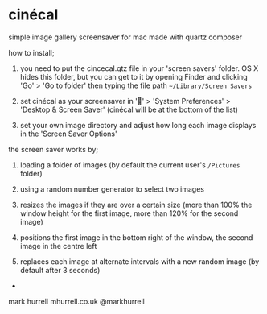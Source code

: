 cinécal
=======

simple image gallery screensaver for mac
made with quartz composer


how to install;

1. you need to put the cincecal.qtz file in your 'screen savers' folder. OS X hides this folder, but you can get to it by opening Finder and clicking 
'Go' > 'Go to folder' 
then typing the file path `~/Library/Screen Savers`

2. set cinécal as your screensaver in 
'' > 'System Preferences' > 'Desktop & Screen Saver'
(cinécal will be at the bottom of the list)

3. set your own image directory and adjust how long each image displays in the 'Screen Saver Options'


the screen saver works by;

1. loading a folder of images (by default the current user's `/Pictures` folder)

2. using a random number generator to select two images

3. resizes the images if they are over a certain size (more than 100% the window height for the first image, more than 120% for the second image)

4. positions the first image in the bottom right of the window, the second image in the centre left

5. replaces each image at alternate intervals with a new random image (by default after 3 seconds)



-
mark hurrell
mhurrell.co.uk
@markhurrell
